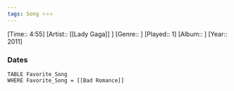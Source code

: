 ```yaml
---
tags: Song ⭐⭐⭐ 
---
```

[Time:: 4:55]
[Artist:: [[Lady Gaga]] ]
[Genre:: ]
[Played:: 1]
[Album:: ]
[Year:: 2011]
### Dates
````dataview
TABLE Favorite_Song
WHERE Favorite_Song = [[Bad Romance]]
````